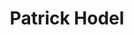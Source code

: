 ---
title: Patrick Hodel
member: true
roles:
    - Verantwortlich für Kommunikation Hackathon
    - Student Informatik
    - Präsident MIB
email: patrick.hodel@fsmib.ch
image: patrick-test.png
---